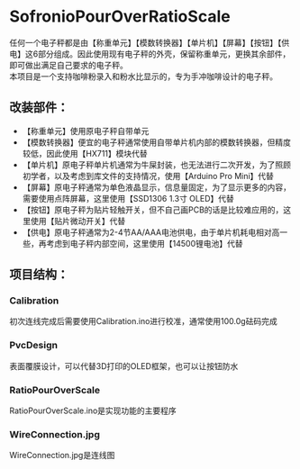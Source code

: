 # SofronioPourOverRatioScale

任何一个电子秤都是由【称重单元】【模数转换器】【单片机】【屏幕】【按钮】【供电】这6部分组成。因此使用现有电子秤的外壳，保留称重单元，更换其余部件，即可做出满足自己要求的电子秤。<br />
本项目是一个支持咖啡粉录入和粉水比显示的，专为手冲咖啡设计的电子秤。<br />
## 改装部件：
- 【称重单元】使用原电子秤自带单元<br />
- 【模数转换器】便宜的电子秤通常使用自带单片机内部的模数转换器，但精度较低，因此使用【HX711】模块代替<br />
- 【单片机】原电子秤单片机通常为牛屎封装，也无法进行二次开发，为了照顾初学者，以及考虑到库文件的支持情况，使用【Arduino Pro Mini】代替<br />
- 【屏幕】原电子秤通常为单色液晶显示，信息量固定，为了显示更多的内容，需要使用点阵屏幕，这里使用【SSD1306 1.3寸 OLED】代替<br />
- 【按钮】原电子秤为贴片轻触开关，但不自己画PCB的话是比较难应用的，这里使用【贴片微动开关】代替<br />
- 【供电】原电子秤通常为2-4节AA/AAA电池供电，由于单片机耗电相对高一些，再考虑到电子秤内部空间，这里使用【14500锂电池】代替<br />
## 项目结构：
### Calibration
初次连线完成后需要使用Calibration.ino进行校准，通常使用100.0g砝码完成<br />
### PvcDesign
表面覆膜设计，可以代替3D打印的OLED框架，也可以让按钮防水<br />
### RatioPourOverScale
RatioPourOverScale.ino是实现功能的主要程序<br />
### WireConnection.jpg
WireConnection.jpg是连线图<br />
